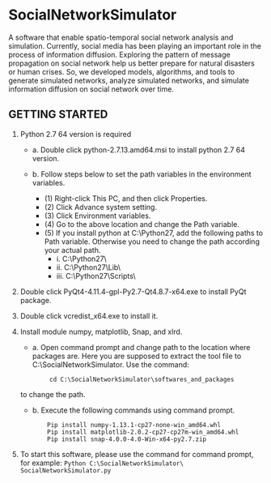 
# SocialNetworkSimulator
A software that enable spatio-temporal social network analysis and simulation.
Currently, social media has been playing an important role in the process of information diffusion. Exploring the pattern of message propagation on social network help us better prepare for natural disasters or human crises. So, we developed models, algorithms, and tools to generate simulated networks, analyze simulated networks, and simulate information diffusion on social network over time.

## GETTING STARTED
1) Python 2.7 64 version is required

     * a. Double click python-2.7.13.amd64.msi to install python 2.7 64 version.

     * b. Follow steps below to set the path variables in the environment variables.
          * (1) Right-click This PC, and then click Properties.
          * (2) Click Advance system setting.
          * (3) Click Environment variables.     
          * (4) Go to the above location and change the Path variable.
          * (5) If you install python at C:\Python27, add the following paths to Path variable. Otherwise you need to change the path according your actual path.
               * i. C:\Python27\
               * ii. C:\Python27\Lib\
               * iii. C:\Python27\Scripts\
     
2) Double click PyQt4-4.11.4-gpl-Py2.7-Qt4.8.7-x64.exe to install PyQt package.
3) Double click vcredist_x64.exe to install it.
4) Install module numpy, matplotlib, Snap, and xlrd.
     - a. Open command prompt and change path to the location where packages are. Here you are supposed to extract the tool file to C:\SocialNetworkSimulator. Use the command:
     ```
		     cd C:\SocialNetworkSimulator\softwares_and_packages
     ``` 
     to change the path.
     - b. Execute the following commands using command prompt.
          ```
	          Pip install numpy-1.13.1-cp27-none-win_amd64.whl
	          Pip install matplotlib-2.0.2-cp27-cp27m-win_amd64.whl
	          Pip install snap-4.0.0-4.0-Win-x64-py2.7.zip
          ```
5) To start this software, please use the command for command prompt, for example:    			```Python C:\SocialNetworkSimulator\ SocialNetworkSimulator.py```
